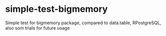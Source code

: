 # simple-test-bigmemory
Simple test for bigmemory package, compared to data.table, RPostgreSQL, also som trials for future usage
